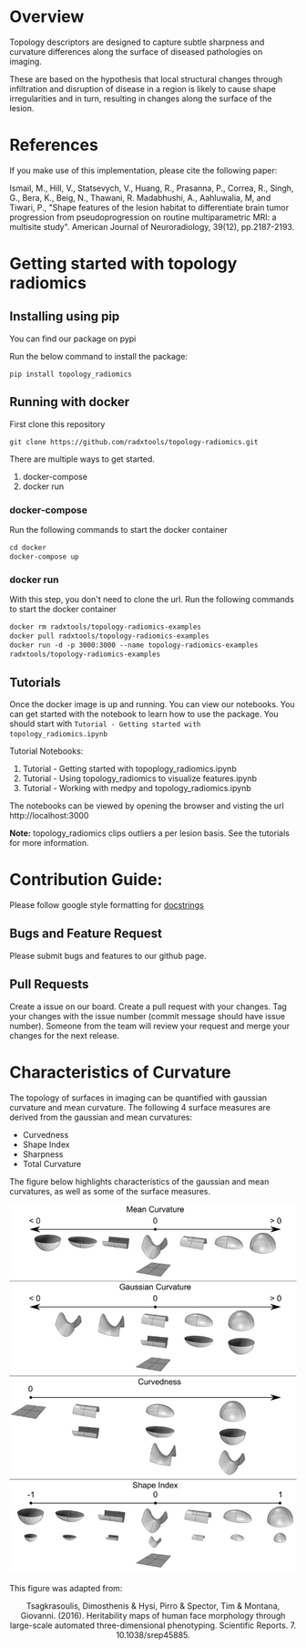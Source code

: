 # Overview

Topology descriptors are designed to capture subtle sharpness and curvature differences along the surface of diseased pathologies on imaging.

These are based on the hypothesis that local structural changes through infiltration and disruption of disease in a region is likely to cause shape irregularities and in turn, resulting in changes along the surface of the lesion.

# References

If you make use of this implementation, please cite the following paper:

Ismail, M., Hill, V., Statsevych, V., Huang, R., Prasanna, P., Correa, R., Singh, G., Bera, K., Beig, N., Thawani, R. Madabhushi, A., Aahluwalia, M, and Tiwari, P., "Shape features of the lesion habitat to differentiate brain tumor progression from pseudoprogression on routine multiparametric MRI: a multisite study". American Journal of Neuroradiology, 39(12), pp.2187-2193.

# Getting started with topology radiomics

## Installing using pip

You can find our package on pypi

Run the below command to install the package:

```
pip install topology_radiomics
```

## Running with docker

First clone this repository

```
git clone https://github.com/radxtools/topology-radiomics.git
```

There are multiple ways to get started.

1. docker-compose
2. docker run

### docker-compose

Run the following commands to start the docker container

```
cd docker
docker-compose up
```

### docker run

With this step, you don't need to clone the url.
Run the following commands to start the docker container

```
docker rm radxtools/topology-radiomics-examples
docker pull radxtools/topology-radiomics-examples
docker run -d -p 3000:3000 --name topology-radiomics-examples radxtools/topology-radiomics-examples
```

## Tutorials

Once the docker image is up and running. You can view our notebooks. You can get started with the notebook to learn how to use the package. You should start with `Tutorial - Getting started with topology_radiomics.ipynb`

Tutorial Notebooks:

1. Tutorial - Getting started with topoplogy_radiomics.ipynb
2. Tutorial - Using topology_radiomics to visualize features.ipynb
3. Tutorial - Working with medpy and topology_radiomics.ipynb

The notebooks can be viewed by opening the browser and visting the url http://localhost:3000

**Note:** topology_radiomics clips outliers a per lesion basis. See the tutorials for more information.


# Contribution Guide:

Please follow google style formatting for [docstrings](https://google.github.io/styleguide/pyguide.html#38-comments-and-docstrings)

## Bugs and Feature Request

Please submit bugs and features to our github page.


## Pull Requests
Create a issue on our board.
Create a pull request with your changes. Tag your changes with the issue number (commit message should have issue number).
Someone from the team will review your request and merge your changes for the next release.

# Characteristics of Curvature

The topology of surfaces in imaging can be quantified with gaussian curvature and mean curvature. The following 4 surface measures are derived from the gaussian and mean curvatures:
- Curvedness
- Shape Index
- Sharpness
- Total Curvature

The figure below highlights characteristics of the gaussian and mean curvatures, as well as some of the surface measures.

<a href='https://www.researchgate.net/publication/307303825_Heritability_maps_of_human_face_morphology_through_large-scale_automated_three-dimensional_phenotyping'>![Characteristics of Curvatures](images/Characteristics_of_curvature.png)</a>

This figure was adapted from:

<div align='center'>Tsagkrasoulis, Dimosthenis & Hysi, Pirro & Spector, Tim & Montana, Giovanni. (2016). Heritability maps of human face morphology through large-scale automated three-dimensional phenotyping. Scientific Reports. 7. 10.1038/srep45885.</div>
